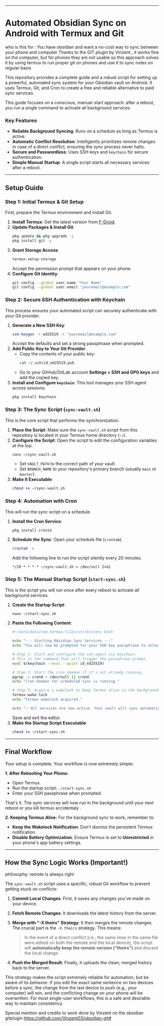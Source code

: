 -----

# Automated Obsidian Sync on Android with Termux and Git

who is this for :
    You have obsidian and want a no-cost way to sync between your phone and computer
    Thanks to the GIT plugin by Vinzent , it works fine on the computer, but for phones they are not 
    usable so this approach solves it by using termux to run proper git on phones 
    and use it to sync notes on regular basis 

This repository provides a complete guide and a robust script for setting up a powerful, automated sync system for your Obsidian vault on Android. It uses Termux, Git, and Cron to create a free and reliable alternative to paid sync services.

This guide focuses on a conscious, manual-start approach: after a reboot, you run a single command to activate all background services.

### Key Features

  * **Reliable Background Syncing**: Runs on a schedule as long as Termux is active.
  * **Automatic Conflict Resolution**: Intelligently prioritizes remote changes in case of a direct conflict, ensuring the sync process never halts.
  * **Secure and Passwordless**: Uses SSH keys and `keychain` for secure authentication.
  * **Simple Manual Startup**: A single script starts all necessary services after a reboot.

-----

## Setup Guide

### Step 1: Initial Termux & Git Setup

First, prepare the Termux environment and install Git.

1.  **Install Termux**: Get the latest version from [F-Droid](https://f-droid.org/packages/com.termux/).
2.  **Update Packages & Install Git**:
    ```bash
    pkg update && pkg upgrade -y
    pkg install git -y
    ```
3.  **Grant Storage Access**:
    ```bash
    termux-setup-storage
    ```
    Accept the permission prompt that appears on your phone.
4.  **Configure Git Identity**:
    ```bash
    git config --global user.name "Your Name"
    git config --global user.email "youremail@example.com"
    ```

### Step 2: Secure SSH Authentication with Keychain

This process ensures your automated script can securely authenticate with your Git provider.

1.  **Generate a New SSH Key**:
    ```bash
    ssh-keygen -t ed25519 -C "youremail@example.com"
    ```
    Accept the defaults and set a strong passphrase when prompted.
2.  **Add Public Key to Your Git Provider**:
      * Copy the contents of your public key:
        ```bash
        cat ~/.ssh/id_ed25519.pub
        ```
      * Go to your GitHub/GitLab account **Settings \> SSH and GPG keys** and add the copied key.
3.  **Install and Configure `keychain`**: This tool manages your SSH agent across sessions.
    ```bash
    pkg install keychain
    ```

### Step 3: The Sync Script (`sync-vault.sh`)

This is the core script that performs the synchronization.

1.  **Place the Script**: Make sure the `sync-vault.sh` script from this repository is located in your Termux home directory (`~/`).
2.  **Configure the Script**: Open the script to edit the configuration variables at the top.
    ```bash
    nano ~/sync-vault.sh
    ```
      * Set `VAULT_PATH` to the correct path of your vault.
      * Set `BRANCH_NAME` to your repository's primary branch (usually `main` or `master`).
3.  **Make It Executable**:
    ```bash
    chmod +x ~/sync-vault.sh
    ```

### Step 4: Automation with Cron

This will run the sync script on a schedule.

1.  **Install the Cron Service**:
    ```bash
    pkg install cronie
    ```
2.  **Schedule the Sync**: Open your schedule file (`crontab`).
    ```bash
    crontab -e
    ```
    Add the following line to run the script silently every 20 minutes.
    ```crontab
    */20 * * * * ~/sync-vault.sh > /dev/null 2>&1
    ```

### Step 5: The Manual Startup Script (`start-sync.sh`)

This is the script you will run once after every reboot to activate all background services.

1.  **Create the Startup Script**:
    ```bash
    nano ~/start-sync.sh
    ```
2.  **Paste the Following Content**:
    ```sh
    #!/data/data/com.termux/files/usr/bin/env bash

    echo "--- Starting Obsidian Sync Services ---"
    echo "You will now be prompted for your SSH key passphrase to unlock it for this session."

    # Step 1: Start and configure the ssh-agent via keychain.
    # This is the command that will trigger the passphrase prompt.
    eval $(keychain --eval --quiet id_ed25519)

    # Step 2: Start the cron daemon if it's not already running.
    pgrep -x crond > /dev/null || crond
    echo "Cron daemon for scheduled sync is running."

    # Step 3: Acquire a wakelock to keep Termux alive in the background.
    termux-wake-lock
    echo "Termux wakelock acquired."

    echo "✅ All services are now active. Your vault will sync automatically in the background."
    ```
    Save and exit the editor.
3.  **Make the Startup Script Executable**:
    ```bash
    chmod +x ~/start-sync.sh
    ```

-----

## Final Workflow

Your setup is complete. Your workflow is now extremely simple:

**1. After Rebooting Your Phone:**

  * Open Termux.
  * Run the startup script: `./start-sync.sh`
  * Enter your SSH passphrase when prompted.

That's it. The sync services will now run in the background until your next reboot or you kill termux accidentaly .

**2. Keeping Termux Alive:**
For the background sync to work, remember to:

  * **Keep the Wakelock Notification**: Don't dismiss the persistent Termux notification.
  * **Disable Battery Optimization**: Ensure Termux is set to **Unrestricted** in your phone's app battery settings.

-----

## How the Sync Logic Works (Important\!)

philosophy: remote is always right 


The `sync-vault.sh` script uses a specific, robust Git workflow to prevent getting stuck on conflicts:

1.  **Commit Local Changes**: First, it saves any changes you've made on your device.

2.  **Fetch Remote Changes**: It downloads the latest history from the server.

3.  **Merge with "-X theirs" Strategy**: It then merges the remote changes. The crucial part is the `-X theirs` strategy. This means:

    > In the event of a direct conflict (i.e., the same lines in the same file were edited on both the remote and the local device), the script will **automatically keep the remote version ("theirs")** and discard the local change.

4.  **Push the Merged Result**: Finally, it uploads the clean, merged history back to the server.

This strategy makes the script extremely reliable for automation, but be aware of its behavior: if you edit the exact same sentence on two devices before a sync, the change from the last device to push (e.g., your computer) will win, and the conflicting change on your phone will be overwritten. For most single-user workflows, this is a safe and desirable way to maintain consistency.

Special mention and credits to work done by Vinzent on the obsidian gitplugin 
https://github.com/Vinzent03/obsidian-git#
    
